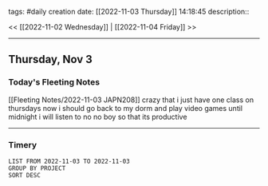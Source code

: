 tags: #daily
creation date: [[2022-11-03 Thursday]] 14:18:45
description::

<< [[2022-11-02 Wednesday]] | [[2022-11-04 Friday]] >> 

---

## Thursday, Nov 3

### Today's Fleeting Notes
[[Fleeting Notes/2022-11-03 JAPN208]]
crazy that i just have one class on thursdays now
i should go back to my dorm and play video games until midnight
i will listen to no no boy so that its productive

---

### Timery
```toggl
LIST FROM 2022-11-03 TO 2022-11-03
GROUP BY PROJECT
SORT DESC
```